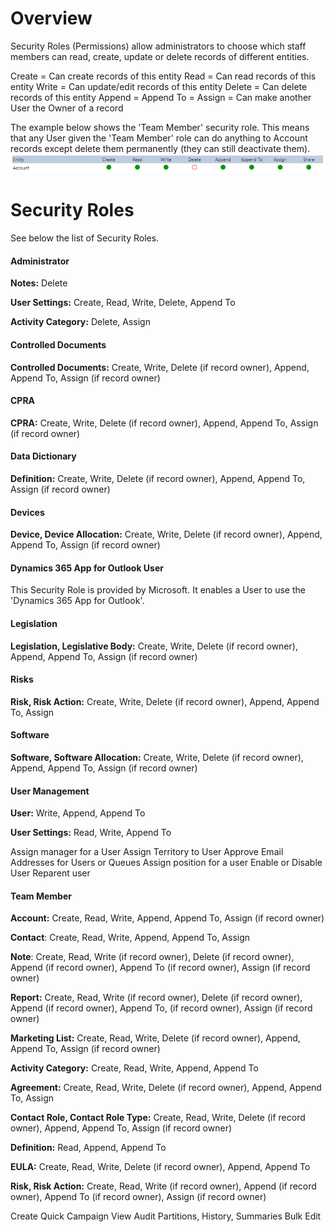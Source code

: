 # Overview

Security Roles (Permissions) allow administrators to choose which staff members can read, create, update or delete records of different entities.

Create = Can create records of this entity
Read = Can read records of this entity
Write = Can update/edit records of this entity
Delete = Can delete records of this entity
Append = 
Append To = 
Assign = Can make another User the Owner of a record

The example below shows the 'Team Member' security role. This means that any User given the 'Team Member' role can do anything to Account records except delete them permanently (they can still deactivate them). 
<img src="img/sec-roles-example.png" />

# Security Roles

See below the list of Security Roles.

#### Administrator
**Notes:** Delete

**User Settings:** Create, Read, Write, Delete, Append To

**Activity Category:** Delete, Assign

#### Controlled Documents
**Controlled Documents:** Create, Write, Delete (if record owner), Append, Append To, Assign (if record owner)

#### CPRA
**CPRA:** Create, Write, Delete (if record owner), Append, Append To, Assign (if record owner)

#### Data Dictionary
**Definition:** Create, Write, Delete (if record owner), Append, Append To, Assign (if record owner)

#### Devices
**Device, Device Allocation:** Create, Write, Delete (if record owner), Append, Append To, Assign (if record owner)

#### Dynamics 365 App for Outlook User

This Security Role is provided by Microsoft. It enables a User to use the 'Dynamics 365 App for Outlook'.

#### Legislation
**Legislation, Legislative Body:** Create, Write, Delete (if record owner), Append, Append To, Assign (if record owner)

#### Risks
**Risk, Risk Action:** Create, Write, Delete (if record owner), Append, Append To, Assign

#### Software
**Software, Software Allocation:** Create, Write, Delete (if record owner), Append, Append To, Assign (if record owner)

#### User Management
**User:** Write, Append, Append To

**User Settings:** Read, Write, Append To

Assign manager for a User
Assign Territory to User
Approve Email Addresses for Users or Queues
Assign position for a user
Enable or Disable User
Reparent user

#### Team Member
**Account:** Create, Read, Write, Append, Append To, Assign (if record owner)

**Contact**: Create, Read, Write, Append, Append To, Assign

**Note**: Create, Read, Write (if record owner), Delete (if record owner), Append (if record owner), Append To (if record owner), Assign (if record owner)

**Report:** Create, Read, Write (if record owner), Delete (if record owner), Append (if record owner), Append To, (if record owner), Assign (if record owner)

**Marketing List:** Create, Read, Write, Delete (if record owner), Append, Append To, Assign (if record owner)

**Activity Category:** Create, Read, Write, Append, Append To

**Agreement:** Create, Read, Write, Delete (if record owner), Append, Append To, Assign

**Contact Role, Contact Role Type:** Create, Read, Write, Delete (if record owner), Append, Append To, Assign (if record owner)

**Definition:** Read, Append, Append To

**EULA:** Create, Read, Write, Delete (if record owner), Append, Append To

**Risk, Risk Action:** Create, Read, Write (if record owner), Append (if record owner), Append To (if record owner), Assign (if record owner)

Create Quick Campaign
View Audit Partitions, History, Summaries
Bulk Edit